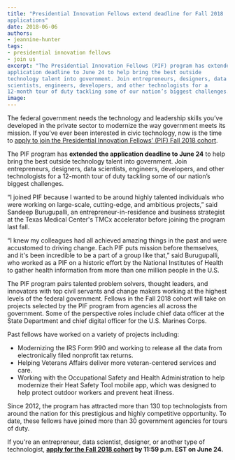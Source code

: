 ```yaml
---
title: "Presidential Innovation Fellows extend deadline for Fall 2018
applications"
date: 2018-06-06
authors:
- jeannine-hunter
tags:
- presidential innovation fellows
- join us
excerpt: "The Presidential Innovation Fellows (PIF) program has extended the
application deadline to June 24 to help bring the best outside
technology talent into government. Join entrepreneurs, designers, data
scientists, engineers, developers, and other technologists for a
12-month tour of duty tackling some of our nation’s biggest challenges."
image:
---
```


The federal government needs the technology and leadership skills you’ve
developed in the private sector to modernize the way government meets
its mission. If you’ve ever been interested in civic technology, now is
the time to [apply to join the Presidential Innovation Fellows’ (PIF)
Fall 2018 cohort](https://apply.pif.gov/).

The PIF program has **extended the
application deadline to June 24** to help bring the best outside
technology talent into government. Join entrepreneurs, designers, data
scientists, engineers, developers, and other technologists for a
12-month tour of duty tackling some of our nation’s biggest challenges.

“I joined PIF because I wanted to be around highly talented individuals
who were working on large-scale, cutting-edge, and ambitious projects,”
said Sandeep Burugupalli, an entrepreneur-in-residence and business
strategist at the Texas Medical Center's TMCx accelerator before joining
the program last fall.

“I knew my colleagues had all achieved amazing things in the past and
were accustomed to driving change. Each PIF puts mission before
themselves, and it's been incredible to be a part of a group like that,”
said Burugupalli, who worked as a PIF on a historic effort by the
National Institutes of Health to gather health information from more
than one million people in the U.S.

The PIF program pairs talented problem solvers, thought leaders, and
innovators with top civil servants and change makers working at the
highest levels of the federal government. Fellows in the Fall 2018
cohort will take on projects selected by the PIF program from agencies
all across the government. Some of the perspective roles include chief
data officer at the State Department and chief digital officer for the
U.S. Marines Corps.

Past fellows have worked on a variety of projects including:

-   Modernizing the IRS Form 990 and working to release all the data from electronically filed nonprofit tax returns.
-   Helping Veterans Affairs deliver more veteran-centered services and care.
-   Working with the Occupational Safety and Health Administration to help modernize their Heat Safety Tool mobile app, which was designed to help protect outdoor workers and prevent heat illness.

Since 2012, the program has attracted more than 130 top technologists
from around the nation for this prestigious and highly competitive
opportunity. To date, these fellows have joined more than 30 government
agencies for tours of duty.

If you're an entrepreneur, data scientist, designer, or another type of technologist,
**[apply for the Fall 2018 cohort](https://apply.pif.gov/)
by 11:59 p.m. EST on June 24.**
